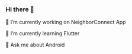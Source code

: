 ### Hi there 👋

🔭 I’m currently working on NeighborConnect App

🌱 I’m currently learning Flutter

💬 Ask me about Android
